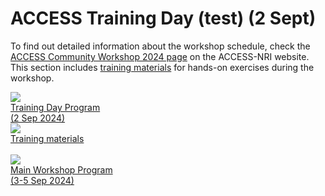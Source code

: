 # ACCESS Training Day (test) (2 Sept)

To find out detailed information about the workshop schedule, check the [ACCESS Community Workshop 2024 page](https://www.access-nri.org.au/access-community-workshop-2024/) on the ACCESS-NRI website. This section includes [training materials](community_resources/training_materials.md) for hands-on exercises during the workshop.

<div class="card-container workshop-page">
    <a href="https://www.access-nri.org.au/wp-content/uploads/2024/08/Schedule_and_session_details_with_hackathon.pdf" class="horizontal-card" target="_blank">
        <div class="card-image-container">
            <img src="/assets/ACCESS_icon_case_studies.png" class="img-contain"></img> 
        </div>
        <div class="card-text-container">
            <span class="bold" >Training Day Program<br>(2 Sep 2024)</span>
        </div>
    </a>
    <a href="/community_resources/access_workshop_2024/training_materials" class="horizontal-card">
        <div class="card-image-container">
            <img src="/assets/ACCESS_icon_training.png" class="img-contain"></img> 
        </div>
        <div class="card-text-container">
            <span class="bold" >Training materials</span>
        </div>
    </a>
</div>
<br>
<div class="card-container workshop-page">
    <a href="https://www.access-nri.org.au/access-community-workshop-2024-program/" class="horizontal-card" target="_blank">
        <div class="card-image-container">
            <img src="/assets/ACCESS_icon_publications.png" class="img-contain"></img> 
        </div>
        <div class="card-text-container">
            <span class="bold" >Main Workshop Program<br>(3-5 Sep 2024)</span>
        </div>
    </a>
</div>
